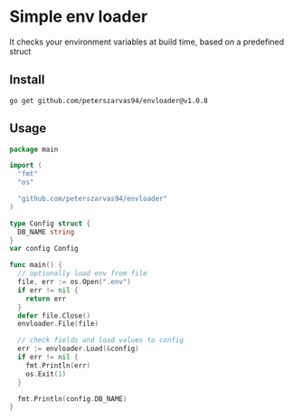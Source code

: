 # Simple env loader

It checks your environment variables at build time, based on a predefined struct

## Install

```shell
go get github.com/peterszarvas94/envloader@v1.0.8
```

## Usage

```go
package main

import (
  "fmt"
  "os"

  "github.com/peterszarvas94/envloader"
)

type Config struct {
  DB_NAME string
}
var config Config

func main() {
  // optionally load env from file
  file, err := os.Open(".env")
  if err != nil {
    return err
  }
  defer file.Close()
  envloader.File(file)

  // check fields and load values to config
  err := envloader.Load(&config)
  if err != nil {
    fmt.Println(err)
    os.Exit(1)
  }

  fmt.Println(config.DB_NAME)
}
```
